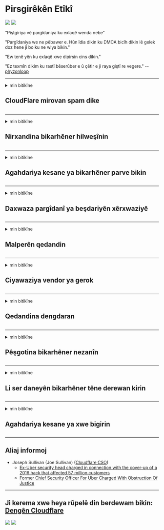 # Pirsgirêkên Etîkî

![](https://codeberg.org/crimeflare/stop_cloudflare/media/branch/master/image/itsreallythatbad.jpg)
![](https://codeberg.org/crimeflare/stop_cloudflare/media/branch/master/image/telegram/c81238387627b4bfd3dcd60f56d41626.jpg)

"Piştgiriya vê pargîdaniya ku exlaqê wenda nebe"

"Pargîdaniya we ne pêbawer e. Hûn îdia dikin ku DMCA bicîh dikin lê gelek doz hene ji bo ku ne wiya bikin."

"Ew tenê yên ku exlaqê xwe dipirsin cins dikin."

"Ez texmîn dikim ku rastî bêserûber e û çêtir e ji raya giştî re vegere."  -- [phyzonloop](https://twitter.com/phyzonloop)


---


<details>
<summary>min bitikîne

## CloudFlare mirovan spam dike
</summary>


Cloudflare e-nameyên spam dişîne bikarhênerên ne-Cloudflare.

- Tenê ji e-nameyên ku hûn lê ketine re e-nameyan bişînin
- Dema ku bikarhêner dibêjin "raweste", hingê şandina e-nameyê rawestînin

Ew ew hêsan e. Lê Cloudflare meraq nake.
Cloudflare got karanîna karûbarê wan dikare hemî spammers an êrîşker rawestînin.
Howawa em dikarin Cloudflare rawestînin bêyî Cloudflare çalak bikin?


| 🖼 | 🖼 |
| --- | --- |
| ![](https://codeberg.org/crimeflare/stop_cloudflare/media/branch/master/image/cfspam01.jpg) | ![](https://codeberg.org/crimeflare/stop_cloudflare/media/branch/master/image/cfspam03.jpg) |
| ![](https://codeberg.org/crimeflare/stop_cloudflare/media/branch/master/image/cfspam02.jpg) | ![](https://codeberg.org/crimeflare/stop_cloudflare/media/branch/master/image/cfspambrittany.jpg)<br>![](https://codeberg.org/crimeflare/stop_cloudflare/media/branch/master/image/cfspamtwtr.jpg) |

</details>

---

<details>
<summary>min bitikîne

## Nirxandina bikarhêner hilweşînin
</summary>


Cloudflare sansor nirxandinên neyînî.
Heke hûn li ser Twitter-ê nivîsa dijî-Cloudflare bişînin, we şansek heye ku hûn peyama "Na, ew ne" ye ji karmendê Cloudflare re bersivek bistînin.
Heke hûn li ser malpera ku nirxandinek neyînî bişînin, ew ê hewl bidin ku wê sansorê bikin.


| 🖼 | 🖼 |
| --- | --- |
| ![](https://codeberg.org/crimeflare/stop_cloudflare/media/branch/master/image/cfcenrev_01.jpg)<br>![](https://codeberg.org/crimeflare/stop_cloudflare/media/branch/master/image/cfcenrev_02.jpg) | ![](https://codeberg.org/crimeflare/stop_cloudflare/media/branch/master/image/cfcenrev_03.jpg) |

</details>

---

<details>
<summary>min bitikîne

## Agahdariya kesane ya bikarhêner parve bikin
</summary>


Cloudflare pirsgirêkek zordariyek girseyî heye.
Cloudflare agahdariya kesane ya kesên ku ji malperên mêvandar gilî dikin re parve dike.
Ew carinan ji we dipirsin ku hûn ID-ya xwe ya rastîn peyda bikin.
Heke hûn naxwazin zordarî, êrîşkirin, şuştin an kuştin werin, hûn çêtir in ku ji malperên Cloudflared dûr bimînin.


| 🖼 | 🖼 |
| --- | --- |
| ![](https://codeberg.org/crimeflare/stop_cloudflare/media/branch/master/image/cfdox_what.jpg) | ![](https://codeberg.org/crimeflare/stop_cloudflare/media/branch/master/image/cfdox_swat.jpg) |
| ![](https://codeberg.org/crimeflare/stop_cloudflare/media/branch/master/image/cfdox_kill.jpg) | ![](https://codeberg.org/crimeflare/stop_cloudflare/media/branch/master/image/cfdox_threat.jpg) |
| ![](https://codeberg.org/crimeflare/stop_cloudflare/media/branch/master/image/cfdox_dox.jpg) | ![](https://codeberg.org/crimeflare/stop_cloudflare/media/branch/master/image/cfdox_ex1.jpg)<br>![](https://codeberg.org/crimeflare/stop_cloudflare/media/branch/master/image/cfdox_ex2.jpg) |

</details>

---

<details>
<summary>min bitikîne

## Daxwaza pargîdanî ya beşdariyên xêrxwaziyê
</summary>


CloudFlare ji bo xêrxwazî ​​pirsî ye.
Ev tirsnak e ku pargîdaniyek Amerîkî dê ligel rêxistinên nefermî yên sedemên baş bipirsin.
Heke hûn dixwazin mirovan asteng bikin an wextê kesên din wenda bikin, dibe ku hûn bixwazin ji bo karmendên Cloudflare hin pizzas ferman bikin.


![](https://codeberg.org/crimeflare/stop_cloudflare/media/branch/master/image/cfdonate.jpg)

</details>

---

<details>
<summary>min bitikîne

## Malperên qedandin
</summary>


Hûn ê çi bikin ku ger malpera we ji nişkê ve hilweşe?
Rapor hene ku Cloudflare şîfreyên bikarhêner hilweşand an karûbarê bêyî hişyariyê rawestîne, bêdeng.
Em pêşniyar dikin ku we peydakir çêtir bibîne.

![](https://codeberg.org/crimeflare/stop_cloudflare/media/branch/master/image/cftmnt.jpg)

</details>

---

<details>
<summary>min bitikîne

## Ciyawaziya vendor ya gerok
</summary>


CloudFlare gava ku dermankirina dijminane dide bikarhênerên ne-Tor-Browser ên li ser Tor-ê, CloudFlare dermanên bijarte dide wan.
Bikarhênerên Tor ên ku bi mafî dardakirina JavaScript-ne-belaş red dikin jî tedawiya dijminatî distînin.
Vê gihîştina newekheviyê xirabûnek tirumbêl a torgilokê ye û xerabûna hêzê ye.

![](https://codeberg.org/crimeflare/stop_cloudflare/media/branch/master/image/browdifftbcx.gif)

- Eftep: Browser Tor, rast: Chrome. Navnîşana heman IP-ê.

![](https://codeberg.org/crimeflare/stop_cloudflare/media/branch/master/image/browserdiff.jpg)

- Eftep: Tor Browser Javascript Bêkêşkêşkirî, Cookie Enabled
- Rast: Chrome Javascript-ê Vebijêrk, Cookie Neçalak

![](https://codeberg.org/crimeflare/stop_cloudflare/media/branch/master/image/cfsiryoublocked.jpg)

- QuteBrowser (gerokek piçûk) bêyî Tor (Clearnet IP)

| ***Browser*** | ***Dermankirina gihîştinê*** |
| --- | --- |
| Tor Browser (Javascript çalak kir) | gihîştina destûrê ye |
| Firefox (Javascript çalak kir) | gihîştina xilas kirin |
| Chromium (Javascript çalak kir) | gihîştina xilas kirin |
| Chromium or Firefox (Javascript neçalak kir) | gihîştinê hate sekinandin |
| Chromium or Firefox (Cookie neçalakirin) | gihîştinê hate sekinandin |
| QuteBrowser | gihîştinê hate sekinandin |
| lynx | gihîştinê hate sekinandin |
| w3m | gihîştinê hate sekinandin |
| wget | gihîştinê hate sekinandin |


Whyima bişkojka Audio bikar nakin ku pirsgirêka hêsan çareser bikin?

Erê, bişkokek bihîstwerî heye, lê her gav li Torê xebitîne.
Hûn ê vê mesajê bigirin dema ku hûn lê bikirtînin:

```
Paşê dîsa biceribînin
Dibe ku komputer an torê we pirsên xweser bişînin.
Ji bo ku bikarhênerên me biparêzin, em nikarin daxwaziya we rast biparêzin.
Ji bo bêtir agahdarî biçin rûpelê alîkariya me
```

</details>

---

<details>
<summary>min bitikîne

## Qedandina dengdaran
</summary>


Dengderên li eyaletên Dewletên Yekbûyî qeyd dikin ku dengdana dawî bi riya malpera Sekreterê Dewleta Yekbûyî li dewleta rûniştina xwe bidin.
Sekreterên sekreterên dewletê yên komarî-kontrolkirî bi zexmkirina malperê sekreterê dewletê bi navgîniya Cloudflare ve têkbirina dengderan dikin.
Cloudflare li dijî dermankirina bikarhênerên Tor, helwesta MITM-a wî wekî xalek navendî ya çavdêriya navendî ye, û rola wê xirabker li seranserê wê dibe sedema ku dengdêrên paşerojê ji qeydkirinê hez nakin.
Bi taybetî jî lîberal şexsiyet dikin.
Formên qeydkirina dengdêran derheqê lebatê sîyasî yê dengderê, navnîşana laşî ya kesane, jimara ewlehiya civakî û tarîxa jidayikbûnê agahdariya hesas digirin.
Piraniya dewletan tenê amûrek ji wê agahdariyê li gelemperî dikin, lê Cloudflare dema ku kesek dengê xwe tomar dike hemî ew agahdariyê dibîne.

Têbînî ku qeydkirina kaxezê li Cloudflare nagire ji ber ku sekreterê xebatkarên karmendên daneyên danûstendinê yên dewletê dibe ku ji malperê Cloudflare bikar bîne da ku daneyên têkevin.

| 🖼 | 🖼 |
| --- | --- |
| ![](https://codeberg.org/crimeflare/stop_cloudflare/media/branch/master/image/cfvotm_01.jpg) | ![](https://codeberg.org/crimeflare/stop_cloudflare/media/branch/master/image/cfvotm_02.jpg) |

- Change.org malperek navdar e ji bo berhevkirina deng û çalakiyan.
“Mirov li her deverê dest bi kampanyayê dikin, alîgiran sepandin, û bi biryargeran re dixebitin ku çareseriyan bimeşînin.”
Mixabin, gelek kes ji ber sehîdê Cloudflare-ê ya guherbar nekarin biguhezînin.org.
Ew ji îmzekirina daxwaznameyê de têne asteng kirin, bi vî rengî ew ji pêvajoyek demokratîk dûr dikevin.
Bikaranîna platforma din ya bê cloud, wekî OpenPetition alîkariya çareserkirina pirsgirêkê dike.

| 🖼 | 🖼 |
| --- | --- |
| ![](https://codeberg.org/crimeflare/stop_cloudflare/media/branch/master/image/changeorgasn.jpg) | ![](https://codeberg.org/crimeflare/stop_cloudflare/media/branch/master/image/changeorgtor.jpg) |

- Cloudflare "Projeya Athenian" ji bo parastina malperên hilbijartinê yên dewlet û herêmî belaş-asta-pargîdanîya pargîdanî pêşkêş dike.
Wan got "nûnerên wan dikarin bigihîjin agahdariya hilbijartinê û qeydkirina dengderan" lê ev derewek e ji ber ku gelek kes bi hêsanî nikarin li malperê seyr bikin.

</details>

---

<details>
<summary>min bitikîne

## Pêşgotina bikarhêner nezanîn
</summary>


Ger hûn tiştek hilbijêrin, hûn li bendê ne ku hûn di derheqê wê de e-nameyek peyda nebin.
Cloudflare pêşnîyara bikarhêner berçav dike û daneyên bi pargîdaniyên sêyemîn bêyî razîbûna kirrûbirra parve dike.
Heke hûn nexşeya wan a belaş bikar tînin, ew carinan ji we re e-name ji we re dişînin ku ji we dipirsin ku hûn aboneya mehane bikirin.

![](https://codeberg.org/crimeflare/stop_cloudflare/media/branch/master/image/cfviopl_tp.jpg)

</details>

---

<details>
<summary>min bitikîne

## Li ser daneyên bikarhêner têne derewan kirin
</summary>


Li gorî vê bloga xerîdar a ex-cloudflare, Cloudflare di derbarê rakirina hesaban derewan dike.
Heya nuha, gelek pargîdan piştî ku we hesabê we girtî an rakirin, daneyên we digire.
Piraniya pargîdaniyên baş di siyaseta xwe ya nepenîtiyê de behsa wê dikin.
Cloudflare? Na.

```
2019-08-05 CloudFlare ji min re piştrast kir ku ew hesabê min rakirin.
2019-10-02 Min e-nameyek ji CloudFlare wergirt "ji ber ku ez xerîdar im"
```

Cloudflare bi peyva "rakirin" nizanibû.
Heke bi rastî jî rakirin, ma çima ev xerîdar e-nameyek peyda kir?
Wî her wiha destnîşan kir ku polîtîkaya nepenîtiya Cloudflare di derbarê wê de napeyive.

```
Polîtîkaya nepenîtiya wan a nû nahêle daneyên danûstendina salekê berdewam bike.
```

![](https://codeberg.org/crimeflare/stop_cloudflare/media/branch/master/image/cfviopl_notdel.jpg)

Heke hûn polîtîkaya nepenîtiya wan LIE ye, hûn dikarin çawa bi Cloudflare bawer bikin?

</details>

---

<details>
<summary>min bitikîne

## Agahdariya kesane ya xwe bigirin
</summary>


Rakirina hesabê Cloudflare di asta dijwar e.

```
Bilêtek piştevaniyê bi karanîna kategoriya "Hesab" bişînin,
û di laşê peyamê de betalkirina hesabê bixwaze.
Berî ku hûn betalkirinê daxwaz bikin divê hûn nebin domen û qertên krediyê.
```

Hûn ê e-nameya pejirandinê bistînin.

![](https://codeberg.org/crimeflare/stop_cloudflare/media/branch/master/image/cf_deleteandkeep.jpg)

"Me dest pê kir ku hûn doza betalkirina we pêvajoyê bikin" lê "Em ê bidomînin agahdariya kesane ya we hilanîn".

Hûn dikarin vê "bawer bikin"?

</details>

---

## Aliaj informoj

- Joseph Sullivan (Joe Sullivan) ([Cloudflare CSO](https://twitter.com/eastdakota/status/1296522269313785862))
  - [Ex-Uber security head charged in connection with the cover-up of a 2016 hack that affected 57 million customers](https://www.businessinsider.com/uber-data-hack-security-head-joe-sullivan-charged-cover-up-2020-8)
  - [Former Chief Security Officer For Uber Charged With Obstruction Of Justice](https://www.justice.gov/usao-ndca/pr/former-chief-security-officer-uber-charged-obstruction-justice)


---

## Ji kerema xwe heya rûpelê din berdewam bikin:   [Dengên Cloudflare](../PEOPLE.md)

![](https://codeberg.org/crimeflare/stop_cloudflare/media/branch/master/image/freemoldybread.jpg)
![](https://codeberg.org/crimeflare/stop_cloudflare/media/branch/master/image/cfisnotanoption.jpg)
